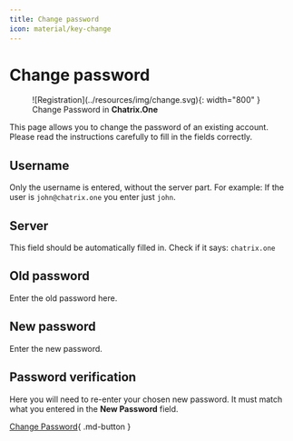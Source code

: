 ```yaml
---
title: Change password
icon: material/key-change
---
```


# Change password

<figure markdown>
   ![Registration](../resources/img/change.svg){: width="800" }
   <figcaption>Change Password in <b>Chatrix.One</b></figcaption>
</figure>

This page allows you to change the password of an existing account. Please read the instructions carefully to fill in the fields correctly.

## Username

Only the username is entered, without the server part. For example: If the user is `john@chatrix.one` you enter just `john`.

## Server

This field should be automatically filled in. Check if it says: `chatrix.one`

## Old password

Enter the old password here.

## New password

Enter the new password.

## Password verification

Here you will need to re-enter your chosen new password. It must match what you entered in the **New Password** field.

[Change Password](https://chatrix.one/user/change_password/){ .md-button }
